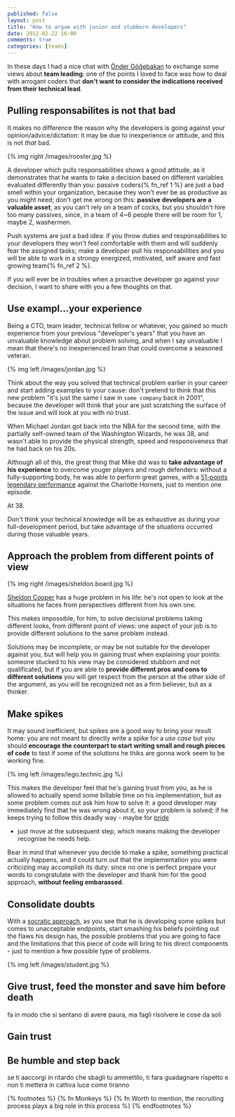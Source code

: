 ```yaml
---
published: false
layout: post
title: "How to argue with junior and stubborn developers"
date: 2012-02-22 16:00
comments: true
categories: [teams]
---
```


In these days I had a nice chat with
[Önder Göğebakan](http://www.linkedin.com/in/gogebakan) to exchange
some views about **team leading**: one of the points I loved to face
was how to deal with arrogant coders that **don't want to consider
the indications received from their technical lead**.
<!-- more -->

## Pulling responsabilites is not that bad

It makes no difference the reason why the developers is going against your
opinion/advice/dictation: it may be due to inexperience or attitude, and this
is not *that* bad.

{% img right /images/rooster.jpg %}

A developer which pulls responsabilities shows a good attitude, as it
demonstrates that he wants to take a decision based on different variables
evaluated differently than you: passive coders{% fn_ref 1 %} are just a bad
smell within your organization, because they won't ever be as productive
as you might need; don't get me wrong on this: **passive developers are
a valuable asset**, as you can't rely on a team of cocks, but you
shouldn't hire too many passives, since, in a team of 4~6 people there
will be room for 1, maybe 2, washermen.

Push systems are just a bad idea: if you throw duties and responsabilities
to your developers they won't feel comfortable with them and will suddenly
fear the assigned tasks; make a developer pull his responsabilities and you
will be able to work in a strongy energized, motivated, self aware and
fast growing team{% fn_ref 2 %}.

If you will ever be in troubles when a proactive developer go against
your decision, I want to share with you a few thoughts on that.

## Use exampl...your experience

Being a CTO, team leader, technical fellow or whatever, you gained
so much experience from your previous "developer's years" that you have
an unvaluable knowledge about problem solving, and when I say
unvaluable I mean that there's no inexperienced brain that could
overcome a seasoned veteran.

{% img left /images/jordan.jpg %}

Think about the way you solved that technical problem earlier in your
career and start adding examples to your cause: don't pretend to
think that this new problem "it's just the same I saw in `some company`
back in 2001", because the developer will think that your are
just scratching the surface of the issue and will look at you
with no trust.

When Michael Jordan got back into the NBA for the second time,
with the partially self-owned team of the Washington Wizards,
he was 38, and wasn't able to provide the physical strength,
speed and responsiveness that he had back on his 20s.

Although all of this, the great thing that Mike did was to **take
advantage of his experience** to overcome youger players and
rough defenders: without a fully-supporting body, he was able to
perform great games, with a
[51-points legendary performance](http://www.basketball-reference.com/boxscores/200112290WAS.html)
against the Charlotte Hornets, just to mention one episode.

At 38.

Don't think your technical knowledge will be as exhaustive as
during your full-development period, but take advantage of the
situations occurred during those valuable years.

## Approach the problem from different points of view

{% img right /images/sheldon.board.jpg %}

[Sheldon Cooper](http://en.wikipedia.org/wiki/Sheldon_Cooper)
has a huge problem in his life: he's not open to
look at the situations he faces from perspectives different
from his own one.

This makes impossible, for him, to solve decisional problems
taking different looks, from different point of views: one
aspect of your job is to provide different solutions to the
same problem instead.

Solutions may be incomplete, or may be not suitable for the
developer against you, but will help you in gaining trust when
explaining your points: someone stucked to his view may be
considered stubborn and not qualificated, but if you are able
to **provide different pros and cons to different solutions**
you will get respect from the person at the other side of
the argument, as you will be recognized not as a firm
believer, but as a thinker. 

## Make spikes

It may sound inefficient, but spikes are a good way to bring your
result home: you are not meant to directly write a spike for a
*use case* but you should **encourage the counterpart to start
writing small and rough pieces of code** to test if some of the
solutions he thiks are gonna work seem to be working fine.

{% img left /images/lego.technic.jpg %}

This makes the developer feel that he's  gaining trust from you,
as he is allowed to actually spend some billable time on his
implementation, but as some problem comes out ask him how to
solve it: a good developer may immediately find that he was wrong
about it, so your problem is solved; if he keeps trying to follow
this deadly way - maybe for [pride](http://c2.com/cgi/wiki?CowboyCoder)
- just move at the subsequent step, which means making the
developer recognise he needs help.

Bear in mind that whenever you decide to make a spike, something
practical actually happens, and it could turn out that the
implementation you were criticizing may accomplish its duty:
since no one is perfect prepare your words to congratulate with
the developer and thank him for the good approach, **without
feeling embarassed**. 

## Consolidate doubts

With a [socratic approach](http://en.wikipedia.org/wiki/Socratic_method),
as you see that he is developing some spikes but comes to
unacceptable endpoints, start smashing his beliefs pointing
out the flaws his design has, the possible problems that you are
going to face and the limitations that this piece of code will
bring to his direct components - just to mention a few possible
type of problems.

{% img left /images/student.jpg %}

## Give trust, feed the monster and save him before death

fa in modo che si sentano di avere paura, ma fagli risolvere le cose da soli

## Gain trust

## Be humble and step back

se ti aaccorgi in ritardo che sbagli tu ammettilo, ti fara guadagnare rispetto e non ti mettera in cattiva luce come tiranno

{% footnotes %}
  {% fn Monkeys %}
  {% fn Worth to mention, the recruiting process plays a big role in this process %}
{% endfootnotes %}
